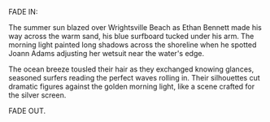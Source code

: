 FADE IN:

The summer sun blazed over Wrightsville Beach as Ethan Bennett made his way across the warm sand, his blue surfboard tucked under his arm. The morning light painted long shadows across the shoreline when he spotted Joann Adams adjusting her wetsuit near the water's edge.

The ocean breeze tousled their hair as they exchanged knowing glances, seasoned surfers reading the perfect waves rolling in. Their silhouettes cut dramatic figures against the golden morning light, like a scene crafted for the silver screen.

FADE OUT.